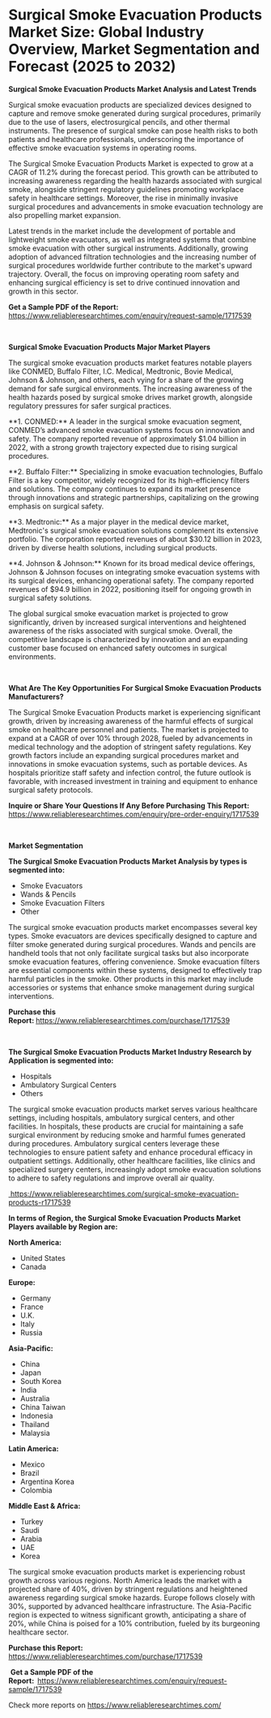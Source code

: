 <p><h1>Surgical Smoke Evacuation Products Market Size: Global Industry Overview, Market Segmentation and Forecast (2025 to 2032)</h1></p><p><strong>Surgical Smoke Evacuation Products Market Analysis and Latest Trends</strong></p>
<p><p>Surgical smoke evacuation products are specialized devices designed to capture and remove smoke generated during surgical procedures, primarily due to the use of lasers, electrosurgical pencils, and other thermal instruments. The presence of surgical smoke can pose health risks to both patients and healthcare professionals, underscoring the importance of effective smoke evacuation systems in operating rooms.</p><p>The Surgical Smoke Evacuation Products Market is expected to grow at a CAGR of 11.2% during the forecast period. This growth can be attributed to increasing awareness regarding the health hazards associated with surgical smoke, alongside stringent regulatory guidelines promoting workplace safety in healthcare settings. Moreover, the rise in minimally invasive surgical procedures and advancements in smoke evacuation technology are also propelling market expansion. </p><p>Latest trends in the market include the development of portable and lightweight smoke evacuators, as well as integrated systems that combine smoke evacuation with other surgical instruments. Additionally, growing adoption of advanced filtration technologies and the increasing number of surgical procedures worldwide further contribute to the market's upward trajectory. Overall, the focus on improving operating room safety and enhancing surgical efficiency is set to drive continued innovation and growth in this sector.</p></p>
<p><strong>Get a Sample PDF of the Report:&nbsp;</strong> <a href="https://www.reliableresearchtimes.com/enquiry/request-sample/1717539?utm_campaign=2200&utm_medium=2&utm_source=Github&utm_content=ia&utm_term=25032025&utm_id=surgical-smoke-evacuation-products">https://www.reliableresearchtimes.com/enquiry/request-sample/1717539</a></p>
<p>&nbsp;</p>
<p><strong>Surgical Smoke Evacuation Products Major Market Players</strong></p>
<p><p>The surgical smoke evacuation products market features notable players like CONMED, Buffalo Filter, I.C. Medical, Medtronic, Bovie Medical, Johnson & Johnson, and others, each vying for a share of the growing demand for safe surgical environments. The increasing awareness of the health hazards posed by surgical smoke drives market growth, alongside regulatory pressures for safer surgical practices.</p><p>**1. CONMED:** A leader in the surgical smoke evacuation segment, CONMED’s advanced smoke evacuation systems focus on innovation and safety. The company reported revenue of approximately $1.04 billion in 2022, with a strong growth trajectory expected due to rising surgical procedures.</p><p>**2. Buffalo Filter:** Specializing in smoke evacuation technologies, Buffalo Filter is a key competitor, widely recognized for its high-efficiency filters and solutions. The company continues to expand its market presence through innovations and strategic partnerships, capitalizing on the growing emphasis on surgical safety.</p><p>**3. Medtronic:** As a major player in the medical device market, Medtronic's surgical smoke evacuation solutions complement its extensive portfolio. The corporation reported revenues of about $30.12 billion in 2023, driven by diverse health solutions, including surgical products.</p><p>**4. Johnson & Johnson:** Known for its broad medical device offerings, Johnson & Johnson focuses on integrating smoke evacuation systems with its surgical devices, enhancing operational safety. The company reported revenues of $94.9 billion in 2022, positioning itself for ongoing growth in surgical safety solutions.</p><p>The global surgical smoke evacuation market is projected to grow significantly, driven by increased surgical interventions and heightened awareness of the risks associated with surgical smoke. Overall, the competitive landscape is characterized by innovation and an expanding customer base focused on enhanced safety outcomes in surgical environments.</p></p>
<p>&nbsp;</p>
<p><strong>What Are The Key Opportunities For Surgical Smoke Evacuation Products Manufacturers?</strong></p>
<p><p>The Surgical Smoke Evacuation Products market is experiencing significant growth, driven by increasing awareness of the harmful effects of surgical smoke on healthcare personnel and patients. The market is projected to expand at a CAGR of over 10% through 2028, fueled by advancements in medical technology and the adoption of stringent safety regulations. Key growth factors include an expanding surgical procedures market and innovations in smoke evacuation systems, such as portable devices. As hospitals prioritize staff safety and infection control, the future outlook is favorable, with increased investment in training and equipment to enhance surgical safety protocols.</p></p>
<p><strong>Inquire or Share Your Questions If Any Before Purchasing This Report:</strong> <a href="https://www.reliableresearchtimes.com/enquiry/pre-order-enquiry/1717539?utm_campaign=2200&utm_medium=2&utm_source=Github&utm_content=ia&utm_term=25032025&utm_id=surgical-smoke-evacuation-products">https://www.reliableresearchtimes.com/enquiry/pre-order-enquiry/1717539</a></p>
<p>&nbsp;</p>
<p><strong>Market Segmentation</strong></p>
<p><strong>The Surgical Smoke Evacuation Products Market Analysis by types is segmented into:</strong></p>
<p><ul><li>Smoke Evacuators</li><li>Wands & Pencils</li><li>Smoke Evacuation Filters</li><li>Other</li></ul></p>
<p><p>The surgical smoke evacuation products market encompasses several key types. Smoke evacuators are devices specifically designed to capture and filter smoke generated during surgical procedures. Wands and pencils are handheld tools that not only facilitate surgical tasks but also incorporate smoke evacuation features, offering convenience. Smoke evacuation filters are essential components within these systems, designed to effectively trap harmful particles in the smoke. Other products in this market may include accessories or systems that enhance smoke management during surgical interventions.</p></p>
<p><strong>Purchase this Report:&nbsp;</strong><a href="https://www.reliableresearchtimes.com/purchase/1717539?utm_campaign=2200&utm_medium=2&utm_source=Github&utm_content=ia&utm_term=25032025&utm_id=surgical-smoke-evacuation-products">https://www.reliableresearchtimes.com/purchase/1717539</a></p>
<p>&nbsp;</p>
<p><strong>The Surgical Smoke Evacuation Products Market Industry Research by Application is segmented into:</strong></p>
<p><ul><li>Hospitals</li><li>Ambulatory Surgical Centers</li><li>Others</li></ul></p>
<p><p>The surgical smoke evacuation products market serves various healthcare settings, including hospitals, ambulatory surgical centers, and other facilities. In hospitals, these products are crucial for maintaining a safe surgical environment by reducing smoke and harmful fumes generated during procedures. Ambulatory surgical centers leverage these technologies to ensure patient safety and enhance procedural efficacy in outpatient settings. Additionally, other healthcare facilities, like clinics and specialized surgery centers, increasingly adopt smoke evacuation solutions to adhere to safety regulations and improve overall air quality.</p></p>
<p><a href="https://www.reliableresearchtimes.com/surgical-smoke-evacuation-products-r1717539?utm_campaign=2200&utm_medium=2&utm_source=Github&utm_content=ia&utm_term=25032025&utm_id=surgical-smoke-evacuation-products">&nbsp;https://www.reliableresearchtimes.com/surgical-smoke-evacuation-products-r1717539</a></p>
<p><strong>In terms of Region, the Surgical Smoke Evacuation Products Market Players available by Region are:</strong></p>
<p>
    <p> <strong> North America: </strong>
        <ul>
            <li>United States</li>
            <li>Canada</li>
        </ul>
        </p> 
    <p> <strong> Europe: </strong>
        <ul>
            <li>Germany</li>
            <li>France</li>
            <li>U.K.</li>
            <li>Italy</li>
            <li>Russia</li>
        </ul>
        </p> 
    <p> <strong> Asia-Pacific: </strong>
        <ul>
            <li>China</li>
            <li>Japan</li>
            <li>South Korea</li>
            <li>India</li>
            <li>Australia</li>
            <li>China Taiwan</li>
            <li>Indonesia</li>
            <li>Thailand</li>
            <li>Malaysia</li>
        </ul>
        </p> 
    <p> <strong> Latin America: </strong>
        <ul>
            <li>Mexico</li>
            <li>Brazil</li>
            <li>Argentina Korea</li>
            <li>Colombia</li>
        </ul>
        </p> 
    <p> <strong> Middle East & Africa: </strong>
        <ul>
            <li>Turkey</li>
            <li>Saudi</li>
            <li>Arabia</li>
            <li>UAE</li>
            <li>Korea</li>
        </ul>
    </p>
    </p>
<p><p>The surgical smoke evacuation products market is experiencing robust growth across various regions. North America leads the market with a projected share of 40%, driven by stringent regulations and heightened awareness regarding surgical smoke hazards. Europe follows closely with 30%, supported by advanced healthcare infrastructure. The Asia-Pacific region is expected to witness significant growth, anticipating a share of 20%, while China is poised for a 10% contribution, fueled by its burgeoning healthcare sector.</p></p>
<p><strong>Purchase this Report: </strong><a href="https://www.reliableresearchtimes.com/purchase/1717539?utm_campaign=2200&utm_medium=2&utm_source=Github&utm_content=ia&utm_term=25032025&utm_id=surgical-smoke-evacuation-products">https://www.reliableresearchtimes.com/purchase/1717539</a></p>
<p>&nbsp;<strong>Get a Sample PDF of the Report:&nbsp;&nbsp;</strong><a href="https://www.reliableresearchtimes.com/enquiry/request-sample/1717539?utm_campaign=2200&utm_medium=2&utm_source=Github&utm_content=ia&utm_term=25032025&utm_id=surgical-smoke-evacuation-products">https://www.reliableresearchtimes.com/enquiry/request-sample/1717539</a></p>
<p><strong></strong></p>
<p>Check more reports on <a href="https://www.reliableresearchtimes.com/?utm_campaign=2200&utm_medium=2&utm_source=Github&utm_content=ia&utm_term=25032025&utm_id=surgical-smoke-evacuation-products">https://www.reliableresearchtimes.com/</a></p>